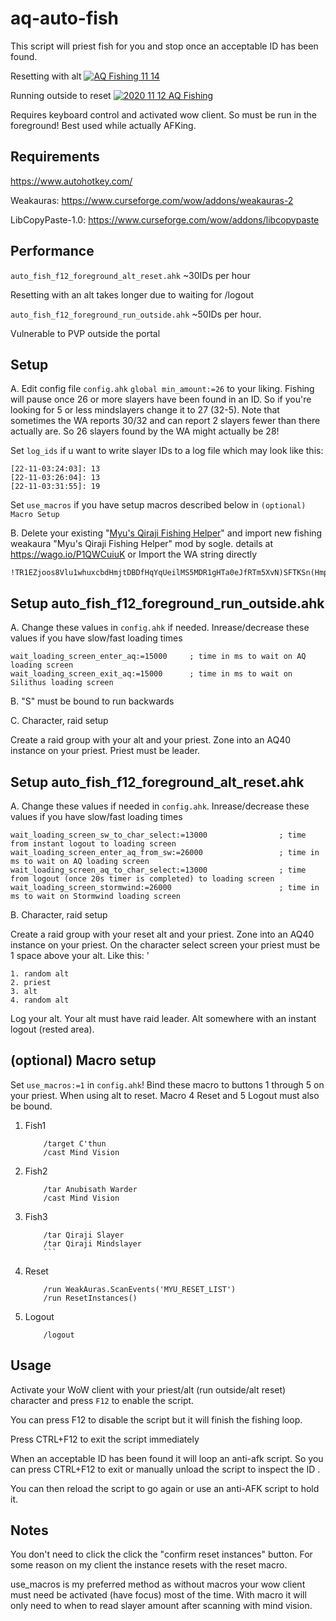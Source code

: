 # aq-auto-fish
This script will priest fish for you and stop once an acceptable ID has been found.

Resetting with alt
[![AQ Fishing 11 14 ](http://img.youtube.com/vi/8-s8dzZuxe4/0.jpg)](http://www.youtube.com/watch?v=8-s8dzZuxe4 "AQ40 Priest Fishing Safe Method with AHK 2020 11 14")


Running outside to reset
[![2020 11 12 AQ Fishing](http://img.youtube.com/vi/NULvDG8M14o/0.jpg)](http://www.youtube.com/watch?v=NULvDG8M14o "AQ40 Priest Speed Fishing with AHK 14 11 2020")


Requires keyboard control and activated wow client. So must be run in the foreground! Best used while actually AFKing. 

## Requirements
https://www.autohotkey.com/

Weakauras: https://www.curseforge.com/wow/addons/weakauras-2

LibCopyPaste-1.0: https://www.curseforge.com/wow/addons/libcopypaste

## Performance
`auto_fish_f12_foreground_alt_reset.ahk`  ~30IDs per hour 

Resetting with an alt takes longer due to waiting for /logout

`auto_fish_f12_foreground_run_outside.ahk` ~50IDs per hour.

Vulnerable to PVP outside the portal

## Setup
A. Edit config file `config.ahk` `global min_amount:=26` to your liking. Fishing will pause once 26 or more slayers have been found in an ID.
So if you're looking for 5 or less mindslayers change it to 27 (32-5). Note that sometimes the WA reports 30/32 and can report 2 slayers fewer than there actually are. So 26 slayers found by the WA might actually be 28! 

Set `log_ids` if u want to write slayer IDs to a log file which may look like this:
```
[22-11-03:24:03]: 13
[22-11-03:26:04]: 13
[22-11-03:31:55]: 19
````

Set `use_macros` if you have setup macros described below in `(optional) Macro Setup`

B. Delete your existing "[Myu's Qiraji Fishing Helper](https://wago.io/TgSTxibQ2)" and import new fishing weakaura "Myu's Qiraji Fishing Helper" mod by sogle.
details at https://wago.io/P1QWCuiuK  or 
Import the WA string directly
```
!TR1EZjoos8Vlu1whuxcbdHmjtDBDfHqYqUeilMS5MDR1gHTa0eJfRTm5XvN)SFTKSn(HmpMDUA3)y2Sdblj3Qv)8x3kgAgJn0xAOBBO7BO3QEJ6T4padsM7s9WdxXiux)ERXUSEEEupFJln0Ns9SXE6K3XgdAAOVg75dRYyGg8AaLU)TG)MF4KFI4H(cjCY1e)fe35Ht(e2zf2lCsvD6ChC4KLu7Ag6VnC2mFmZyaS7T1(q7pCUwZ24JB02q)14PAa7jY6zBp6QUuhQhWGWMX))MIpBj(8uyH1BBWm0rUwlOEx7HwIh)2kSHUE3r96nGpbzjIFKeNBer8BMyjUux4t7apX8MYb9XwuxBq0Gr(rKsUo(Z6mpS7C2c((dBQpd5X(gsVzexqY9TJGajd4QhNr0hV(37EjP6Z833z2duIlm5LdhpE493176XXcWOj62BW4EJG32ZXqFbJTY)JNCYlO506e6jpO9tp1nGe8Vorl2WiwRDA8agtHZa1AJDIwlU61py6i8CU9fCi5hyU(c4zedjTLCzypxKZph)ETohEjlKdwmn)GtyBED5E1ZEoxF)7bipWe76ahNWjpTGWGb9eBMuin3JgScKfuKWA3Yb57lSjcCyeb94AuUfEHbxHTYpiFy8s48zORb(qG5kkGbcWi3N08xA73gc73gc73gc7xn(czEK5ZHZSCvWwf4gnKKqBEGZmoo9TJ2bPjbcSqAYFjcm0kh0BC2cZ9Gn0)eg5a2d624PbZMjffFQ3DpC9J3j0hILPdtrE1q3SBh9XM6J7mA8MjFWdlMu)HE3bVJlOY8tKcjNY(UclGetIlJ8EbRmhY7VJ8SdNmMsbjimeYkwkbQCctEwI9Ms7ii2aqTpJmp(P1WMCAtU1qI0ABrUSX(ig3dcZTj)Eyc1HjEgJx1HBNZgXjcxuLkorC4alq)ztFXv4Xnnv06JB1Qr9tBC2hADEtEW8cohzC8Lkng(vMP4Jzupq2B6h9Lygvmh4vr5kgRNi2CZ4oWZGFnLbk0XWcm0hmCqVyf7)ov6Jis7YKh(Hpo(U(8vkg3FbcoiFUWYjVITL70GZonfnm0V2J8oKHlazZJwb2YXhHVe4ZiZEBJusm6lGtWtEiWw)PKVj35nI1opoEyk5GH(p4hFqkWzsgEFcLiKAPdM3FWGEJmLX6h1)MpfZ4wBnVQ2MWlGYtYFIxBnXNmfciFzgotPKxIxqRzSBS06HB5SatMVGfjKlMN4LnQG9GlJjm3E4kIpc4oB(MOmBY7u6sbxQmHxc0eTZBwhyMloVLw7tBLfXZUZkYTA5CGi7BJ7MD5G7w(4xU)1Cz8Gtkb8sfHPi(8a39Te7rRZ0UOrX8DwGPgDP0SFwGRiiA1AH3gor(JdfsvgoXAbA5k(Bfo5hdN0OW8ljqGbrwIYwrjZc(NHtmdNqCdNScr88RYZ8yIDxxpzpRfoXMMNhs90FpCIw4eSR9Er2uSAeHZZ8zE(WiEwcNMOBJGEyiDcqSnJKC6ok9OPySmJRAS8hcvRrHmbCHd424Qxx(1SpusS7LqHWBb5WgVnWjDLikqs6zaULewp3wL4YDzePjIHCPchLAexb(ytx8Ajosfi1G3YfkOWq)Hr97Ppo(vKReyjpKvgIQF1liVzWmPEv5qITRiCKixnaFaJN85b6QGvxrqo05()AL7)8JMJ6P3BS5D91hx53eMm)NnYxE8pXyvUcSREJgeo5fKlmeJYnFaze81fyUnjanW1c7)pRKs9mnGXOUAsk8zSFX5AkNBan9udD7yzHxj3zvrhI)zeNd6hV1PxbOFtrqgzjMgiPxJuJ)YcId(kmYwmdZlaNAYfeB8q3EaM9vyvZVcatI98W29DTXVkwrly6)B4TrHEMjglXeuIGhE)BjWmUuGDMvxkfecr3uE6jJdeORhgqiia6vTYLIXbH1exId85SAfFRpQJzDCCe5dYiusVaDlpYkw1kdD76qSEMtXejnpXET0oI5)5jm65oW5YVUUfYvat1VAEJPSAJAr(C2uZidYlZaOm2kn9kMwea9wlViHijNeCTIr7MHC8XcUHRlcVnxvjkRUOiHb5v961vqEUvsAQlREbGd9WDD(mGErKEU)GBmFA4O7UcitwXw6QsI22yyWG)BaqhRfyRNtkkkgRmGpvg5qu6eVphWPqFb9LHWu(IF3by91yUil6Df52Zvgw2kVIyaURaiKaVi7cvJjzUyb0wlddq)cmVFAUQJZlO38lRcnwkOcsn0D05el1qgkOaKrdxJJE17PWHyWXAnequ(IGcCXbY9nrKtNvlqjTbAKm2M0DRyfXsBViSD8(2OVg5eGJMshc1jAU0akpfIEh)NLvM8wCILy4OyhOofHE7kSVfpfbx7NS9jrv5MLZqqkGKYCs3pabYlgFh3rfKqmqhIB6sisdgmc424ufYy9HCvY89Qovx1PkzNMje52zPPuLkbbuYcrtN6HxtG48MlrVAm489bA(ge(x0U(PTA068loTbhHVQ9OLPhG9Xo6WnZHcLIib1F(V09PZ8Vy(1d)ffTulDPXnB1S(fTAcfhF(h0ACrzBuSfZGGLt5h59O7z7Obu)57ULRk7J1IhkPArTYeh2ylW1WXeWlyrKsHgPla6Xv28w6ehxDli4kwIIeVga5qvzgfNS0jIj4gWZYYL2k(AXsYJn42YGChxa2TXXU3an6J8Gz(mEi6Px(2nGvz15WhflhKRgHmMVJ9OWV8XEGrJjbq6LO6Kp9o4OAgi(Q7kl5y(RqV4YhuwweZd0veaa0Xvok3MLapl1RiWNLKIjtvuB(2Xhho5gWS0NXJfIJGgVKonCYVhaWMjS3aCVW)c8f3PaIxhhJxzpV4oW7uwBhHXVbIBES)vfRMvWrPfPWgTOUWDUkKPs4XvnHV)i4Nvv7O21GZV2z1o58Ar1bQG5ZD(fInyh4OZ1A3SDZka)Y5qHKPOL4VYfI)wEGSk2M8vUvGc)yCk88Vcx8Q(NvEqeRQv6grQJRuVEoDA6Z2wS6)hfeXLCEk7uKr3KLufiswROcskmatvLQ40ZuRks55VDLX2EJdu4hj4VpHq7ROxv8KVAHFjbNoeXFzc72nulSZj22PO(RxmhjI1piX73mr7HlwJ)bsko3Hof5uTYmaTLjAj)n41zYOq0xiay1muQwTDPI4pSTAiluSOI8XRm5vXyA)gK4Niqau(IsLWgsURQn4PbHl7R8E0J3)Y3dPDbrTuPwmWVOcfvthPeAlnBtrNU5WuJVr(UsZLs66DYvyiVk49(Ugk)MruDkAwcOU0x6sZgnkERWPiMH(9uqlrxZDRehQWBpw1)fE7pyPDY5WIsq9bJ0mCY9PH6XhRv4e9ONbCwJPmoKHFW60tA1KpWncKmLTvCc0olrHrotnj)GGKLjCuuPX37))37))F56)V6auQDTvV28L6Q2Fi)QuFtWL0cHI(shypqRPcJ)by)NTVP)bS3)kj0(tKT1lWSn5vkKUkP3PBleuGNh2LDabqkEYttJKV)hXdFFjySCiAnG3vRMhvOh1Ii5QA7D2MbFaD6vr)YZ2TCoAvCem7hF4QoJ7zE)Wh17n8N7nY8Xb9hhd7(rGf69kXNFbdlJtywPwQz7IC7WyiRNRwrYPvok7kvd1ns9opUJaCsXR5o72OeM98nTeyNiO3DVnoWYbJLArxNaiVVP3yZUFQZGB6DLkPgGoEoMTlrgqXnl8qLyjV5FwIR8cNCxf1olpRyd12JIn3JfV3lSSgWThSXUAi3HuBxJD1XebM96r38lxuRTlnB53rBEL3w2Lw7AxsD52M87xAB3g5E6WLpgA09gUntoO(Rb7WKlQC(edovmMinWZhTEFspxQerUrpVVN7i(kL19bZzfY79nM3(A5R)VWt56lrXHl9(Gl5pg1CxtC246hPmhz2lpgs)gnWgZqfxVCURVTSBBoAzzVC4mxhCuo(K)StuCrRL0mHtZDPIQwt79ynNLBnf)d1JFVz9VceQX3BgmOX)7
```

## Setup auto_fish_f12_foreground_run_outside.ahk
A. Change these values in `config.ahk` if needed. Inrease/decrease these values if you have slow/fast loading times
```
wait_loading_screen_enter_aq:=15000		; time in ms to wait on AQ loading screen
wait_loading_screen_exit_aq:=15000		; time in ms to wait on Silithus loading screen
```

B. "S" must be bound to run backwards

C. Character, raid setup

Create a raid group with your alt and your priest.
Zone into an AQ40 instance on your priest. Priest must be leader.

## Setup auto_fish_f12_foreground_alt_reset.ahk
A. Change these values if needed in `config.ahk`. Inrease/decrease these values if you have slow/fast loading times
```
wait_loading_screen_sw_to_char_select:=13000				; time from instant logout to loading screen
wait_loading_screen_enter_aq_from_sw:=26000					; time in ms to wait on AQ loading screen
wait_loading_screen_aq_to_char_select:=13000				; time from logout (once 20s timer is completed) to loading screen
wait_loading_screen_stormwind:=26000						; time in ms to wait on Stormwind loading screen
```

B. Character, raid setup

Create a raid group with your reset alt and your priest.
Zone into an AQ40 instance on your priest.
On the character select screen your priest must be 1 space above your alt. Like this: '
``` 
1. random alt
2. priest
3. alt
4. random alt
```
Log your alt. Your alt must have raid leader. Alt somewhere with an instant logout (rested area).

## (optional) Macro setup
Set `use_macros:=1` in `config.ahk`!
Bind these macro to buttons 1 through 5 on your priest.
When using alt to reset. Macro 4 Reset and 5 Logout must also be bound.
1. Fish1
	```
		/target C'thun
		/cast Mind Vision
	```

2. Fish2
	```
		/tar Anubisath Warder
		/cast Mind Vision
	```
3. Fish3
	```
		/tar Qiraji Slayer
		/tar Qiraji Mindslayer
		```
4. Reset
	```
		/run WeakAuras.ScanEvents('MYU_RESET_LIST')
		/run ResetInstances()
	```		
5. Logout
	```
		/logout
	```

## Usage
Activate your WoW client with your priest/alt (run outside/alt reset) character and press `F12` to enable the script.

You can press F12 to disable the script but it will finish the fishing loop. 

Press CTRL+F12 to exit the script immediately

When an acceptable ID has been found it will loop an anti-afk script. So you can press CTRL+F12 to exit or manually unload the script to inspect the ID .

You can then reload the script to go again or use an anti-AFK script to hold it. 

## Notes
You don't need to click the click the "confirm reset instances" button. For some reason on my client the instance resets with the reset macro.

use_macros is my preferred method as without macros your wow client must need be activated (have focus) most of the time. With macro it will only need to when to read slayer amount after scanning with mind vision.

